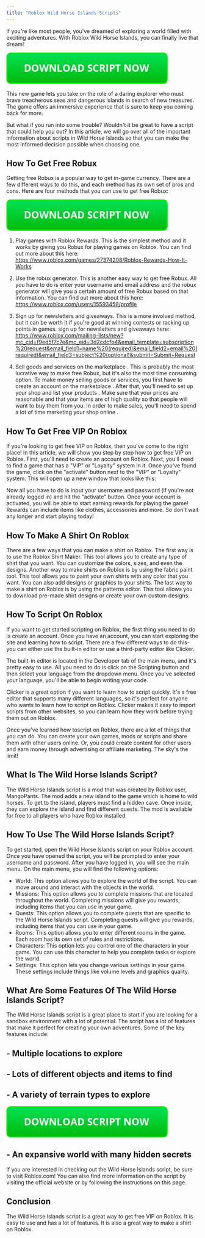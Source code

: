 ```yaml
---
title: "Roblox Wild Horse Islands Scripts"
---
```


If you're like most people, you've dreamed of exploring a world filled with exciting adventures. With Roblox Wild Horse Islands, you can finally live that dream!

[![script button](https://github.com/robloxpaste/robloxpaste.github.io/blob/main/script_button.png?raw=true)](https://rbxpaste.com/latest-script)


This new game lets you take on the role of a daring explorer who must brave treacherous seas and dangerous islands in search of new treasures. The game offers an immersive experience that is sure to keep you coming back for more.

But what if you run into some trouble? Wouldn't it be great to have a script that could help you out? In this article, we will go over all of the important information about scripts in Wild Horse Islands so that you can make the most informed decision possible when choosing one.

## How To Get Free Robux

Getting free Robux is a popular way to get in-game currency. There are a few different ways to do this, and each method has its own set of pros and cons. Here are four methods that you can use to get free Robux: 

[![script button](https://github.com/robloxpaste/robloxpaste.github.io/blob/main/script_button.png?raw=true)](https://rbxpaste.com/latest-script)

1. Play games with Roblox Rewards. This is the simplest method and it works by giving you Robux for playing games on Roblox. You can find out more about this here: https://www.roblox.com/games/27374208/Roblox-Rewards-How-It-Works

2. Use the robux generator. This is another easy way to get free Robux. All you have to do is enter your username and email address and the robux generator will give you a certain amount of free Robux based on that information. You can find out more about this here: https://www.roblox.com/users/15593458/profile

3. Sign up for newsletters and giveaways. This is a more involved method, but it can be worth it if you're good at winning contests or racking up points in games. sign up for newsletters and giveaways here: https://www.roblox.com/mailing-lists/new?mc_cid=f9ed5f7c7e&mc_eid=3d2cdcfb4&email_template=subscription%20request&email_field1=name%20(required)&email_field2=email%20(required)&email_field3=subject%20(optional)&submit=Submit+Request

4. Sell goods and services on the marketplace . This is probably the most lucrative way to make free Robux, but it's also the most time consuming option. To make money selling goods or services, you first have to create an account on the marketplace . After that, you'll need to set up your shop and list your products . Make sure that your prices are reasonable and that your items are of high quality so that people will want to buy them from you. In order to make sales, you'll need to spend a lot of time marketing your shop online .

## How To Get Free VIP On Roblox
If you're looking to get free VIP on Roblox, then you've come to the right place! In this article, we will show you step by step how to get free VIP on Roblox. First, you'll need to create an account on Roblox. Next, you'll need to find a game that has a "VIP" or "Loyalty" system in it. Once you've found the game, click on the "activate" button next to the "VIP" or "Loyalty" system. This will open up a new window that looks like this: 

Now all you have to do is input your username and password (if you're not already logged in) and hit the "activate" button. Once your account is activated, you will be able to start earning rewards for playing the game! Rewards can include items like clothes, accessories and more. So don't wait any longer and start playing today!

## How To Make A Shirt On Roblox

There are a few ways that you can make a shirt on Roblox. The first way is to use the Roblox Shirt Maker. This tool allows you to create any type of shirt that you want. You can customize the colors, sizes, and even the designs. Another way to make shirts on Roblox is by using the fabric paint tool. This tool allows you to paint your own shirts with any color that you want. You can also add designs or graphics to your shirts. The last way to make a shirt on Roblox is by using the patterns editor. This tool allows you to download pre-made shirt designs or create your own custom designs.

## How To Script On Roblox

If you want to get started scripting on Roblox, the first thing you need to do is create an account. Once you have an account, you can start exploring the site and learning how to script. There are a few different ways to do this- you can either use the built-in editor or use a third-party editor like Clicker.

The built-in editor is located in the Developer tab of the main menu, and it's pretty easy to use. All you need to do is click on the Scripting button and then select your language from the dropdown menu. Once you've selected your language, you'll be able to begin writing your code.

Clicker is a great option if you want to learn how to script quickly. It's a free editor that supports many different languages, so it's perfect for anyone who wants to learn how to script on Roblox. Clicker makes it easy to import scripts from other websites, so you can learn how they work before trying them out on Roblox.

Once you've learned how toscript on Roblox, there are a lot of things that you can do. You can create your own games, mods or scripts and share them with other users online. Or, you could create content for other users and earn money through advertising or affiliate marketing. The sky's the limit!

## What Is The Wild Horse Islands Script?
The Wild Horse Islands script is a mod that was created by Roblox user, MangoPants. The mod adds a new island to the game which is home to wild horses. To get to the island, players must find a hidden cave. Once inside, they can explore the island and find different quests. The mod is available for free to all players who have Roblox installed.

## How To Use The Wild Horse Islands Script?

To get started, open the Wild Horse Islands script on your Roblox account. Once you have opened the script, you will be prompted to enter your username and password. After you have logged in, you will see the main menu. On the main menu, you will find the following options: 

- World: This option allows you to explore the world of the script. You can move around and interact with the objects in the world.
- Missions: This option allows you to complete missions that are located throughout the world. Completing missions will give you rewards, including items that you can use in your game.
- Quests: This option allows you to complete quests that are specific to the Wild Horse Islands script. Completing quests will give you rewards, including items that you can use in your game.
- Rooms: This option allows you to enter different rooms in the game. Each room has its own set of rules and restrictions.
- Characters: This option lets you control one of the characters in your game. You can use this character to help you complete tasks or explore the world.
- Settings: This option lets you change various settings in your game. These settings include things like volume levels and graphics quality.

## What Are Some Features Of The Wild Horse Islands Script?
The Wild Horse Islands script is a great place to start if you are looking for a sandbox environment with a lot of potential. The script has a lot of features that make it perfect for creating your own adventures. Some of the key features include:

## - Multiple locations to explore
## - Lots of different objects and items to find
## - A variety of terrain types to explore

[![script button](https://github.com/robloxpaste/robloxpaste.github.io/blob/main/script_button.png?raw=true)](https://rbxpaste.com/latest-script)

## - An expansive world with many hidden secrets

If you are interested in checking out the Wild Horse Islands script, be sure to visit Roblox.com! You can also find more information on the script by visiting the official website or by following the instructions on this page.

## Conclusion
The Wild Horse Islands script is a great way to get free VIP on Roblox. It is easy to use and has a lot of features. It is also a great way to make a shirt on Roblox.
